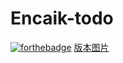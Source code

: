# Encaik-todo
[![forthebadge](https://forthebadge.com/images/badges/uses-html.svg)](https://forthebadge.com)
[版本图片](https://www.npmjs.com/package/项目名)
